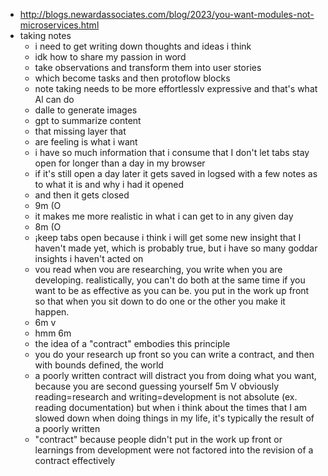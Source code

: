 - http://blogs.newardassociates.com/blog/2023/you-want-modules-not-microservices.html
- taking notes
	- i need to get writing down thoughts and ideas i think
	- idk how to share my passion in word
	- take observations and transform them into user stories
	- which become tasks and then protoflow blocks
	- note taking needs to be more effortlesslv expressive and that's what Al can do
	- dalle to generate images
	- gpt to summarize content
	- that missing layer that
	- are feeling is what i want
	- i have so much information that i consume that I don't let tabs stay open for longer than a day in my browser
	- if it's still open a day later it gets saved in logsed with a few notes as to what it is and why i had it opened
	- and then it gets closed
	- 9m (O
	- it makes me more realistic in what i can get to in any given day
	- 8m (O
	- ¡keep tabs open because i think i will get some new insight that I haven't made yet, which is probably true, but i have so many goddar insights i haven't acted on
	- vou read when vou are researching, you write when you are developing. realistically, you can't do both at the same time if you want to be as effective as you can be. you put in the work up front so that when you sit down to do one or the other you make it happen.
	- 6m v
	- hmm 6m
	- the idea of a "contract" embodies this principle
	- you do your research up front so you can write a contract, and then with bounds defined, the world
	- a poorly written contract will distract you from doing what you want, because you are second guessing yourself 5m V obviously reading=research and writing=development is not absolute (ex. reading documentation) but when i think about the times that I am slowed down when doing things in my life, it's typically the result of a poorly written
	- "contract" because people didn't put in the work up front or learnings from development were not factored into the revision of a contract effectively